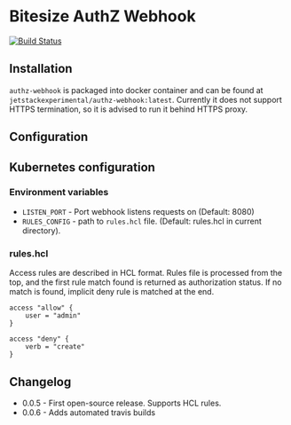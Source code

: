 # Bitesize AuthZ Webhook

[![Build Status](https://travis-ci.org/jetstack-experimental/authz-webhook.svg?branch=master)](https://travis-ci.org/jetstack-experimental/authz-webhook)

## Installation

`authz-webhook` is packaged into docker container and can be found at
`jetstackexperimental/authz-webhook:latest`. Currently it does not support HTTPS
termination, so it is advised to run it behind HTTPS proxy.

## Configuration

## Kubernetes configuration

### Environment variables

* `LISTEN_PORT` - Port webhook listens requests on (Default: 8080)
* `RULES_CONFIG` - path to `rules.hcl` file. (Default: rules.hcl in current
directory).

### rules.hcl

Access rules are described in HCL format. Rules file is processed from the top,
and the first rule match found is returned as authorization status. If no match
is found, implicit deny rule is matched at the end.

```
access "allow" {
    user = "admin"
}

access "deny" {
    verb = "create"
}
```

## Changelog

* 0.0.5 - First open-source release. Supports HCL rules.
* 0.0.6 - Adds automated travis builds
